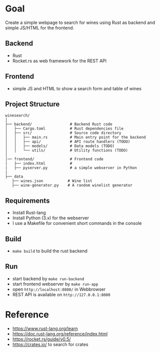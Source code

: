 # Goal

 Create a simple webpage to search for wines using Rust as backend and simple JS/HTML for the frontend.

 ## Backend

 - Rust
 - Rocket.rs as web framework for the REST API

 ## Frontend

 - simple JS and HTML to show a search form and table of wines


 ## Project Structure

 ```
 winesearch/
│
├── backend/                 # Backend Rust code
│   ├── Cargo.toml           # Rust dependencies file
│   ├── src/                 # Source code directory
│   │   ├── main.rs          # Main entry point for the backend
│   │   ├── api/             # API route handlers (TODO)
│   │   ├── models/          # Data models (TODO)
│   │   └── utils/           # Utility functions (TODO)
│
│── frontend/                # Frontend code
|   ├── index.html           # 
|   ├── pyserver.py          # a simple webserver in Python
|
├── data
    ├── wines.json           # Wine list
    ├── wine-generator.py    # A random winelist generator

```

## Requirements

- Install Rust-lang
- Install Python (3.x) for the webserver
- I use a Makefile for convenient short commands in the console

## Build 

- `make build` to build the rust backend

## Run

- start backend by `make run-backend`
- start frontend webserver by `make run-app`
- open `http://localhost:8080/` in Webbrowser
- REST API is available on `http://127.0.0.1:8000`


# Reference

- https://www.rust-lang.org/learn
- https://doc.rust-lang.org/reference/index.html
- https://rocket.rs/guide/v0.5/
- https://crates.io/ to search for crates